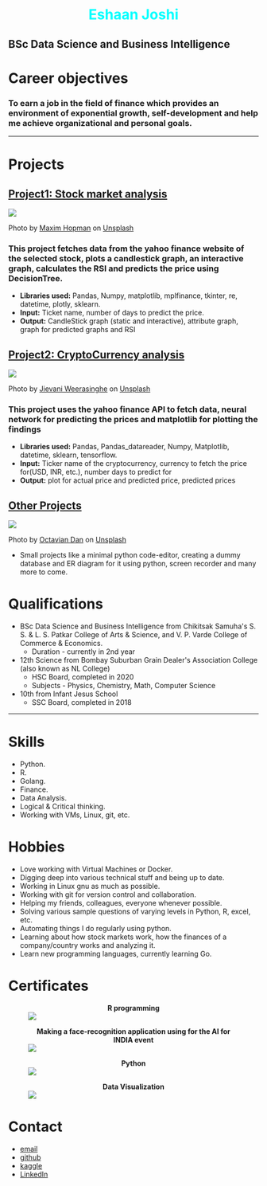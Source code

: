 <h1 style = 'text-align:center;color:aqua'>Eshaan Joshi</h1>

## BSc Data Science and Business Intelligence

# Career objectives

### To earn a job in the field of finance which provides an environment of exponential growth, self-development and help me achieve organizational and personal goals.
---
# Projects

## [Project1: Stock market analysis](https://github.com/EshaanJoshiSDBI/stockanalysis)

<img src = 'maxim-hopman-fiXLQXAhCfk-unsplash.jpg'/>

Photo by <a href="https://unsplash.com/@nampoh?utm_source=unsplash&utm_medium=referral&utm_content=creditCopyText">Maxim Hopman</a> on <a href="https://unsplash.com/s/photos/automation?utm_source=unsplash&utm_medium=referral&utm_content=creditCopyText">Unsplash</a>

### This project fetches data from the yahoo finance website of the selected stock, plots a candlestick graph, an interactive graph, calculates the RSI and predicts the price using DecisionTree.

- **Libraries used:** Pandas, Numpy, matplotlib, mplfinance, tkinter, re, datetime, plotly, sklearn.
- **Input:** Ticket name, number of days to predict the price.
- **Output:** CandleStick graph (static and interactive), attribute graph, graph for predicted graphs and RSI

## [Project2: CryptoCurrency analysis](https://github.com/EshaanJoshiSDBI/cryptoanalysis)

<img src = 'jievani-weerasinghe-zHI7m_FxpMU-unsplash.jpg' />

Photo by <a href="https://unsplash.com/@jievani?utm_source=unsplash&utm_medium=referral&utm_content=creditCopyText">Jievani Weerasinghe</a> on <a href="https://unsplash.com/s/photos/ethereum?utm_source=unsplash&utm_medium=referral&utm_content=creditCopyText">Unsplash</a>

### This project uses the yahoo finance API to fetch data, neural network for predicting the prices and matplotlib for plotting the findings
- **Libraries used:** Pandas, Pandas_datareader, Numpy, Matplotlib, datetime, sklearn, tensorflow.
- **Input:** Ticker name of the cryptocurrency, currency to fetch the price for(USD, INR, etc.), number days to predict for
- **Output:** plot for actual price and predicted price, predicted prices

## [Other Projects](https://github.com/EshaanJoshiSDBI/Projects)
<img src = 'octavian-dan-b21Ty33CqVs-unsplash.jpg' />

Photo by <a href="https://unsplash.com/@octadan?utm_source=unsplash&utm_medium=referral&utm_content=creditCopyText">Octavian Dan</a> on <a href="https://unsplash.com/s/photos/projects?utm_source=unsplash&utm_medium=referral&utm_content=creditCopyText">Unsplash</a>

- Small projects like a minimal python code-editor, creating a dummy database and ER diagram for it using python, screen recorder and many more to come.

# Qualifications
- BSc Data Science and Business Intelligence from Chikitsak Samuha's S. S. & L. S. Patkar College of Arts & Science, and V. P. Varde College of Commerce & Economics.
	- Duration - currently in 2nd year
- 12th Science from Bombay Suburban Grain Dealer's Association College (also known as NL College)
	- HSC Board, completed in 2020
	- Subjects - Physics, Chemistry, Math, Computer Science
- 10th from Infant Jesus School
	- SSC Board, completed in 2018

---

# Skills
- Python.
- R.
- Golang.
- Finance.
- Data Analysis.
- Logical & Critical thinking.
- Working with VMs, Linux, git, etc.

# Hobbies
- Love working with Virtual Machines or Docker.
- Digging deep into various technical stuff and being up to date.
- Working in Linux gnu as much as possible.
- Working with git for version control and collaboration.
- Helping my friends, colleagues, everyone whenever possible.
- Solving various sample questions of varying levels in Python, R, excel, etc.
- Automating things I do regularly using python.
- Learning about how stock markets work, how the finances of a company/country works and analyzing it.
- Learn new programming languages, currently learning Go.

# Certificates
<figure>
	<figcaption align = "center"><b> R programming</b></figcaption>
	<img src = 'GuviCertification - 9464452GNb1D6Z1Wm0.png'/>
</figure>
<figure>
	<figcaption align = 'center'><b> Making a face-recognition application using for the AI for INDIA event</b></figcaption>
	<img src = 'GuviCertification - 5UpA57W53toz911062(2).png'/>
</figure>
<figure>
	<figcaption align = 'center'><b>Python</b></figcaption>
	<img src = 'Eshaan Joshi - Python.png'/>
</figure>
<figure>
	<figcaption align = 'center'><b>Data Visualization</b></figcaption>
	<img src = 'Eshaan Joshi - Data Visualization.png'/>
</figure>

# Contact
- [email](mailto:eshaanjoshi713@gmail.com)
- [github](https://github.com/EshaanJoshiSDBI)
- [kaggle](https://www.kaggle.com/eshaanjoshi12)
- [LinkedIn](https://www.linkedin.com/in/eshaan-joshi-93b6711b6/)
